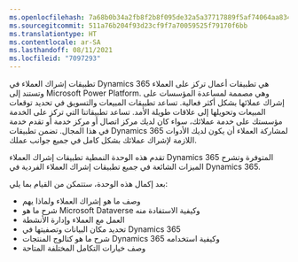 ```yaml
---
ms.openlocfilehash: 7a68b0b34a2fb8f2b8f095de32a5a37717889f5af74064aa83465efa94b04ad3
ms.sourcegitcommit: 511a76b204f93d23cf9f7a70059525f79170f6bb
ms.translationtype: HT
ms.contentlocale: ar-SA
ms.lasthandoff: 08/11/2021
ms.locfileid: "7097293"
---
```

تطبيقات إشراك العملاء في Dynamics 365 هي تطبيقات أعمال تركز على العملاء وتستند إلى Microsoft Power Platform. وهي مصممة لمساعدة المؤسسات على إشراك عملائها بشكل أكثر فعالية. تساعد تطبيقات المبيعات والتسويق في تحديد توقعات المبيعات وتحويلها إلى علاقات طويلة الأمد. تساعد تطبيقاتنا التي تركز على الخدمة مؤسستك على خدمة عملائك، سواء كان لديك مركز اتصال أو مركز خدمة أو تقدم خدمة في هذا المجال. تضمن تطبيقات Dynamics 365 لمشاركة العملاء أن يكون لديك الأدوات اللازمة لإشراك عملائك بشكل كامل في جميع جوانب عملك.

تقدم هذه الوحدة النمطية تطبيقات إشراك العملاء Dynamics 365 المتوفرة وتشرح الميزات الشائعة في جميع تطبيقات إشراك العملاء الفردية في Dynamics 365.

بعد إكمال هذه الوحدة، ستتمكن من القيام بما يلي:

 -  وصف ما هو إشراك العملاء ولماذا يهم
 -  شرح ما هو Microsoft Dataverse وكيفية الاستفادة منه
 -  العمل مع العملاء وإدارة الأنشطة
 -  تحديد مكان البيانات وتصفيتها في Dynamics 365
 -  شرح ما هو كتالوج المنتجات Dynamics 365 وكيفية استخدامه
 -  وصف خيارات التكامل المختلفة المتاحة
